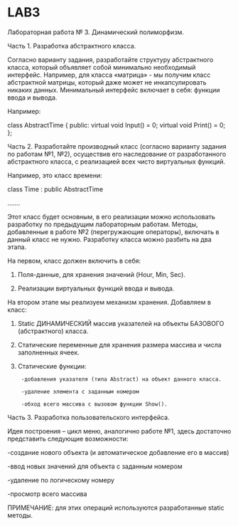 # LAB3
Лабораторная работа № 3. Динамический полиморфизм.

Часть 1. Разработка абстрактного класса.

Согласно варианту задания, разработайте структуру абстрактного класса, который объявляет собой минимально необходимый интерфейс. Например, для класса «матрица» - мы получим класс абстрактной матрицы, который даже может не инкапсулировать никаких данных.
Минимальный интерфейс включает в себя: функции ввода и вывода.

Например:

class AbstractTime
{
public:
	virtual void Input()    = 0;
	virtual void Print()    = 0;
};

Часть 2. Разработайте производный класс (согласно варианту задания по работам №1, №2), осуществив его наследование от разработанного абстрактного класса, с реализацией всех чисто виртуальных функций.

Например, это класс времени:

class Time :  public AbstractTime

…….

Этот класс будет основным, в его реализации можно использовать разработку по предыдущим лабораторным работам. Методы, добавленные в работе №2 (перегружающие операторы), включать в данный класс не нужно. Разработку класса можно разбить на два этапа. 

На первом, класс должен включить в себя:

1)	Поля-данные, для хранения значений (Hour, Min, Sec).

2)	Реализации виртуальных функций ввода и вывода.

На втором этапе мы реализуем механизм хранения. Добавляем в класс:

1)	Static ДИНАМИЧЕСКИЙ массив указателей на объекты БАЗОВОГО (абстрактного) класса.

2)	Статические переменные для хранения размера массива и числа заполненных ячеек.

3)	Статические функции:

         -добавления указателя (типа Abstract) на объект данного класса.
         
         -удаление элемента с заданным номером
         
         -обход всего массива с вызовом функции Show().

Часть 3. Разработка пользовательского интерфейса.

Идея построения – цикл меню, аналогично работе №1, здесь достаточно представить следующие возможности:

-создание нового объекта (и автоматическое добавление его в массив)

-ввод новых значений для объекта с заданным номером

-удаление по логическому номеру

-просмотр всего массива

ПРИМЕЧАНИЕ: для этих операций используются разработанные static методы.

